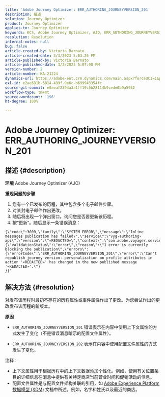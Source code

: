 ```yaml
---
title: 'Adobe Journey Optimizer: ERR_AUTHORING_JOURNEYVERSION_201'
description: 描述
solution: Journey Optimizer
product: Journey Optimizer
applies-to: Journey Optimizer
keywords: KCS, Adobe Journey Optimizer, AJO, ERR_AUTHORING_JOURNEYVERSION_201, 历程未发布
resolution: Resolution
internal-notes: null
bug: false
article-created-by: Victoria Barnato
article-created-date: 3/3/2023 5:03:26 PM
article-published-by: Victoria Barnato
article-published-date: 3/3/2023 5:07:08 PM
version-number: 2
article-number: KA-21224
dynamics-url: https://adobe-ent.crm.dynamics.com/main.aspx?forceUCI=1&pagetype=entityrecord&etn=knowledgearticle&id=59971c4e-e5b9-ed11-83fe-6045bd006b25
exl-id: e2ae681b-5814-499f-9e6c-b699943354fc
source-git-commit: e0aeaf2394a3a1ff19c6b28114b9cede0b9a5952
workflow-type: tm+mt
source-wordcount: '196'
ht-degree: 100%

---
```


# Adobe Journey Optimizer: ERR_AUTHORING_JOURNEYVERSION_201

## 描述 {#description}

<b>环境</b>
Adobe Journey Optimizer (AJO)


<b>重现问题的步骤</b>
1. 您有一个已发布的历程，其中包含多个电子邮件步骤。
2. 对某封电子邮件作出更改。
3. 随后将出现一个弹出窗口，询问您是否要更新该历程。
4. 按“更新”。随后显示一条错误消息：



```
{\"code\":3000,\"family\":\"SYSTEM_ERROR\",\"message\":\"Inline messages publication has failed\",\"service\":\"vyg-authoring-api\",\"version\":\"«REDACTED»\",\"context\":\"com.adobe.voyager.service.authoring.restapis.v1_0.JourneyVersionsService:1864\",\"uid\":\"«REDACTED»\",\"extraInfo\":{\"validationStatus\":\"error\",\"reason\":\"1 error is currently blocking the publication\",\"errors\":
{\"errorCode\":\"ERR_AUTHORING_JOURNEYVERSION_201\",\"error\":\"Can't republish journey version: personalization on profile attributes in action '«REDACTED»' has changed in the new published message '«REDACTED»'.\"}
}}"
```



## 解决方法 {#resolution}


对发布该历程时最初不存在的历程属性或事件属性作出了更改。为您尝试作出的更改发布该历程的新版本。


<b>原因</b>
- `ERR_AUTHORING_JOURNEYVERSION_201` 错误表示在内容中使用上下文属性的方式发生了变化（不是错误消息暗示的配置文件属性）。


- `ERR_AUTHORING_JOURNEYVERSION_202` 表示在内容中使用配置文件属性的方式发生了变化。


注释：

- 上下文属性用于根据历程中的上下文数据添加个性化。例如，使用有关位置条目的详细信息在消息中提供有关特定商店当前营业时间和促销活动的信息。
- 配置文件属性是与配置文件架构关联的引用，如 [Adobe Experience Platform 数据模型 (XDM)](https://experienceleague.adobe.com/docs/experience-platform/xdm/home.html) 文档中所述。例如，名字和姓氏以及最近的商店。
